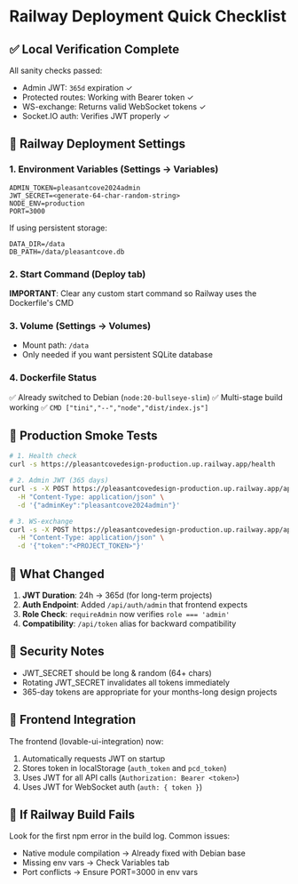 # Railway Deployment Quick Checklist

## ✅ Local Verification Complete

All sanity checks passed:
- Admin JWT: `365d` expiration ✓
- Protected routes: Working with Bearer token ✓
- WS-exchange: Returns valid WebSocket tokens ✓
- Socket.IO auth: Verifies JWT properly ✓

## 🚀 Railway Deployment Settings

### 1. Environment Variables (Settings → Variables)
```
ADMIN_TOKEN=pleasantcove2024admin
JWT_SECRET=<generate-64-char-random-string>
NODE_ENV=production
PORT=3000
```

If using persistent storage:
```
DATA_DIR=/data
DB_PATH=/data/pleasantcove.db
```

### 2. Start Command (Deploy tab)
**IMPORTANT**: Clear any custom start command so Railway uses the Dockerfile's CMD

### 3. Volume (Settings → Volumes)
- Mount path: `/data`
- Only needed if you want persistent SQLite database

### 4. Dockerfile Status
✅ Already switched to Debian (`node:20-bullseye-slim`)
✅ Multi-stage build working
✅ `CMD ["tini","--","node","dist/index.js"]`

## 🧪 Production Smoke Tests

```bash
# 1. Health check
curl -s https://pleasantcovedesign-production.up.railway.app/health

# 2. Admin JWT (365 days)
curl -s -X POST https://pleasantcovedesign-production.up.railway.app/api/auth/admin \
  -H "Content-Type: application/json" \
  -d '{"adminKey":"pleasantcove2024admin"}'

# 3. WS-exchange
curl -s -X POST https://pleasantcovedesign-production.up.railway.app/api/public/ws-exchange \
  -H "Content-Type: application/json" \
  -d '{"token":"<PROJECT_TOKEN>"}'
```

## 📝 What Changed

1. **JWT Duration**: 24h → 365d (for long-term projects)
2. **Auth Endpoint**: Added `/api/auth/admin` that frontend expects
3. **Role Check**: `requireAdmin` now verifies `role === 'admin'`
4. **Compatibility**: `/api/token` alias for backward compatibility

## 🔐 Security Notes

- JWT_SECRET should be long & random (64+ chars)
- Rotating JWT_SECRET invalidates all tokens immediately
- 365-day tokens are appropriate for your months-long design projects

## 🎯 Frontend Integration

The frontend (lovable-ui-integration) now:
1. Automatically requests JWT on startup
2. Stores token in localStorage (`auth_token` and `pcd_token`)
3. Uses JWT for all API calls (`Authorization: Bearer <token>`)
4. Uses JWT for WebSocket auth (`auth: { token }`)

## 🚨 If Railway Build Fails

Look for the first npm error in the build log. Common issues:
- Native module compilation → Already fixed with Debian base
- Missing env vars → Check Variables tab
- Port conflicts → Ensure PORT=3000 in env vars

